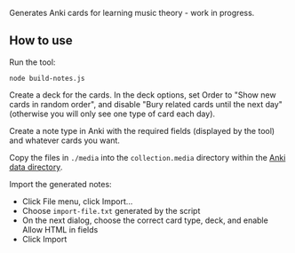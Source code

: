 Generates Anki cards for learning music theory - work in progress.

How to use
----------

Run the tool:

    node build-notes.js

Create a deck for the cards. In the deck options, set Order to "Show new cards in random order", and disable "Bury related cards until the next day" (otherwise you will only see one type of card each day).

Create a note type in Anki with the required fields (displayed by the tool) and whatever cards you want.

Copy the files in `./media` into the `collection.media` directory within the [Anki data directory](https://apps.ankiweb.net/docs/manual.html#files).

Import the generated notes:

- Click File menu, click Import...
- Choose `import-file.txt` generated by the script
- On the next dialog, choose the correct card type, deck, and enable Allow HTML in fields
- Click Import
